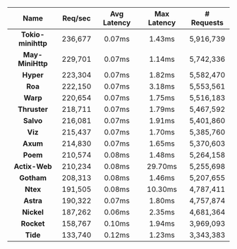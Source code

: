 |   **Name**   |   Req/sec   | Avg Latency | Max Latency |  # Requests |
|:------------:|:-----------:|:-----------:|:-----------:|:-----------:|
|**Tokio-minihttp** |236,677|0.07ms|1.43ms|5,916,739|
|**May-MiniHttp** |229,701|0.07ms|1.14ms|5,742,336|
|**Hyper** |223,304|0.07ms|1.82ms|5,582,470|
|**Roa** |222,150|0.07ms|3.18ms|5,553,561|
|**Warp** |220,654|0.07ms|1.75ms|5,516,183|
|**Thruster** |218,711|0.07ms|1.79ms|5,467,592|
|**Salvo** |216,081|0.07ms|1.91ms|5,401,860|
|**Viz** |215,437|0.07ms|1.70ms|5,385,760|
|**Axum** |214,830|0.07ms|1.65ms|5,370,603|
|**Poem** |210,574|0.08ms|1.48ms|5,264,158|
|**Actix-Web** |210,234|0.08ms|29.70ms|5,255,698|
|**Gotham** |208,313|0.08ms|1.46ms|5,207,655|
|**Ntex** |191,505|0.08ms|10.30ms|4,787,411|
|**Astra** |190,322|0.07ms|1.80ms|4,757,874|
|**Nickel** |187,262|0.06ms|2.35ms|4,681,364|
|**Rocket** |158,767|0.10ms|1.94ms|3,969,093|
|**Tide** |133,740|0.12ms|1.23ms|3,343,383|

